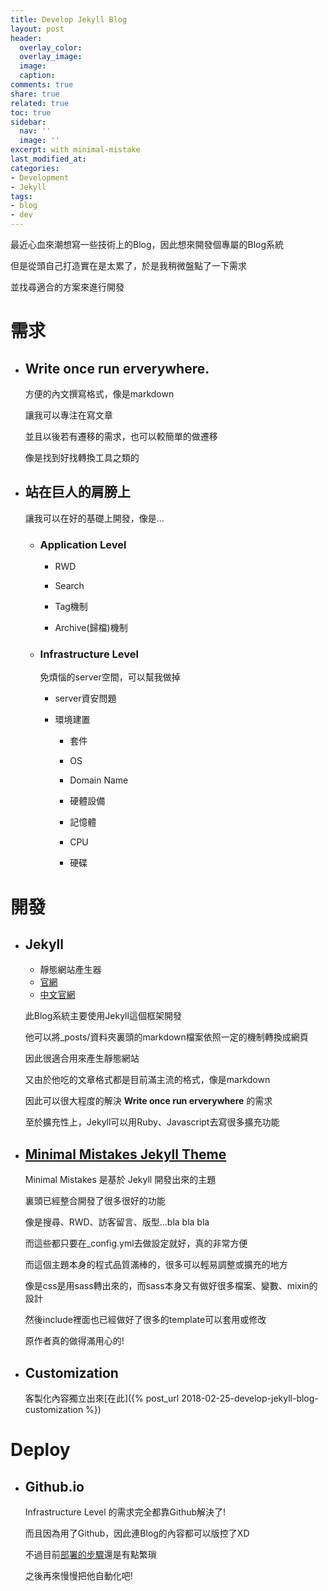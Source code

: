 ```yaml
---
title: Develop Jekyll Blog
layout: post
header:
  overlay_color: 
  overlay_image: 
  image: 
  caption: 
comments: true
share: true
related: true
toc: true
sidebar:
  nav: ''
  image: ''
excerpt: with minimal-mistake
last_modified_at:
categories:
- Development
- Jekyll
tags:
- blog
- dev
---
```


最近心血來潮想寫一些技術上的Blog，因此想來開發個專屬的Blog系統

但是從頭自己打造實在是太累了，於是我稍微盤點了一下需求

並找尋適合的方案來進行開發
  
# 需求

  * ## Write once run erverywhere.
     
    方便的內文撰寫格式，像是markdown
        
    讓我可以專注在寫文章
        
    並且以後若有遷移的需求，也可以較簡單的做遷移
        
    像是找到好找轉換工具之類的

  * ## 站在巨人的肩膀上

    讓我可以在好的基礎上開發，像是...

    * ### Application Level

      * RWD

      * Search

      * Tag機制

      * Archive(歸檔)機制

    * ### Infrastructure Level

      免煩惱的server空間，可以幫我做掉
        
        * server資安問題
        
        * 環境建置
        
          * 套件
          
          *  OS
         
          *  Domain Name
          
          *  硬體設備
          
            * 記憶體
            
            * CPU
            
            * 硬碟

# 開發


  * ## Jekyll

    * 靜態網站產生器
    * [官網](https://jekyllrb.com/)
    * [中文官網](http://jekyllcn.com/)

    此Blog系統主要使用Jekyll這個框架開發

    他可以將_posts/資料夾裏頭的markdown檔案依照一定的機制轉換成網頁

    因此很適合用來產生靜態網站

    又由於他吃的文章格式都是目前滿主流的格式，像是markdown

    因此可以很大程度的解決 **Write once run erverywhere** 的需求

    至於擴充性上，Jekyll可以用Ruby、Javascript去寫很多擴充功能 

  * ## [Minimal Mistakes Jekyll Theme](https://github.com/mmistakes/minimal-mistakes)

    Minimal Mistakes 是基於 Jekyll 開發出來的主題

    裏頭已經整合開發了很多很好的功能

    像是搜尋、RWD、訪客留言、版型...bla bla bla

    而這些都只要在_config.yml去做設定就好，真的非常方便

    而這個主題本身的程式品質滿棒的，很多可以輕易調整或擴充的地方

    像是css是用sass轉出來的，而sass本身又有做好很多檔案、變數、mixin的設計

    然後include裡面也已經做好了很多的template可以套用或修改

    原作者真的做得滿用心的!

  * ## Customization

    客製化內容獨立出來[在此]({% post_url 2018-02-25-develop-jekyll-blog-customization %})

# Deploy

  * ## Github.io

    Infrastructure Level 的需求完全都靠Github解決了!

    而且因為用了Github，因此連Blog的內容都可以版控了XD

    不過目前[部署的步驟](https://github.com/Jchou24/jchou24.github.io/README.md)還是有點繁瑣

    之後再來慢慢把他自動化吧!

